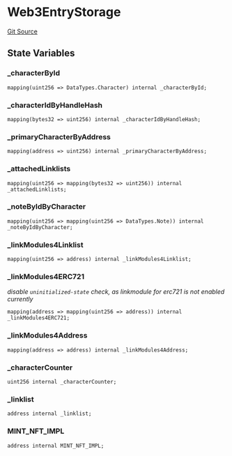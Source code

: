 # Web3EntryStorage
[Git Source](https://github.com/Crossbell-Box/Crossbell-Contracts/blob/eafad9b7237b4175827150168fbfde105ec8c367/contracts/storage/Web3EntryStorage.sol)


## State Variables
### _characterById

```solidity
mapping(uint256 => DataTypes.Character) internal _characterById;
```


### _characterIdByHandleHash

```solidity
mapping(bytes32 => uint256) internal _characterIdByHandleHash;
```


### _primaryCharacterByAddress

```solidity
mapping(address => uint256) internal _primaryCharacterByAddress;
```


### _attachedLinklists

```solidity
mapping(uint256 => mapping(bytes32 => uint256)) internal _attachedLinklists;
```


### _noteByIdByCharacter

```solidity
mapping(uint256 => mapping(uint256 => DataTypes.Note)) internal _noteByIdByCharacter;
```


### _linkModules4Linklist

```solidity
mapping(uint256 => address) internal _linkModules4Linklist;
```


### _linkModules4ERC721
*disable `uninitialized-state` check, as linkmodule for erc721 is not enabled currently*


```solidity
mapping(address => mapping(uint256 => address)) internal _linkModules4ERC721;
```


### _linkModules4Address

```solidity
mapping(address => address) internal _linkModules4Address;
```


### _characterCounter

```solidity
uint256 internal _characterCounter;
```


### _linklist

```solidity
address internal _linklist;
```


### MINT_NFT_IMPL

```solidity
address internal MINT_NFT_IMPL;
```



